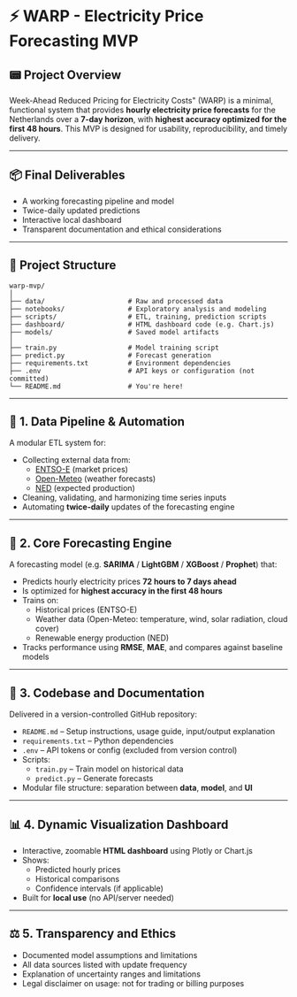 # ⚡ WARP - Electricity Price Forecasting MVP

## 📟 Project Overview
Week-Ahead Reduced Pricing for Electricity Costs" (WARP) is a minimal, functional system that provides **hourly electricity price forecasts** for the Netherlands over a **7-day horizon**, with **highest accuracy optimized for the first 48 hours**. This MVP is designed for usability, reproducibility, and timely delivery.

---

## 📦 Final Deliverables

- A working forecasting pipeline and model
- Twice-daily updated predictions
- Interactive local dashboard
- Transparent documentation and ethical considerations

---

## 📁 Project Structure

```
warp-mvp/
│
├── data/                     # Raw and processed data
├── notebooks/                # Exploratory analysis and modeling
├── scripts/                  # ETL, training, prediction scripts
├── dashboard/                # HTML dashboard code (e.g. Chart.js)
├── models/                   # Saved model artifacts
│
├── train.py                  # Model training script
├── predict.py                # Forecast generation
├── requirements.txt          # Environment dependencies
├── .env                      # API keys or configuration (not committed)
└── README.md                 # You're here!
```

---

## 🔄 1. Data Pipeline & Automation

A modular ETL system for:

- Collecting external data from:
  - [ENTSO-E](https://www.entsoe.eu/) (market prices)
  - [Open-Meteo](https://open-meteo.com/) (weather forecasts)
  - [NED](https://ned.nl) (expected production)
- Cleaning, validating, and harmonizing time series inputs
- Automating **twice-daily** updates of the forecasting engine

---

## 🤖 2. Core Forecasting Engine

A forecasting model (e.g. **SARIMA** / **LightGBM** / **XGBoost** / **Prophet**) that:

- Predicts hourly electricity prices **72 hours to 7 days ahead**
- Is optimized for **highest accuracy in the first 48 hours**
- Trains on:
  - Historical prices (ENTSO-E)
  - Weather data (Open-Meteo: temperature, wind, solar radiation, cloud cover)
  - Renewable energy production (NED)
- Tracks performance using **RMSE**, **MAE**, and compares against baseline models

---

## 🧪 3. Codebase and Documentation

Delivered in a version-controlled GitHub repository:

- `README.md` – Setup instructions, usage guide, input/output explanation
- `requirements.txt` – Python dependencies
- `.env` – API tokens or config (excluded from version control)
- Scripts:
  - `train.py` – Train model on historical data
  - `predict.py` – Generate forecasts
- Modular file structure: separation between **data**, **model**, and **UI**

---

## 📊 4. Dynamic Visualization Dashboard

- Interactive, zoomable **HTML dashboard** using Plotly or Chart.js
- Shows:
  - Predicted hourly prices
  - Historical comparisons
  - Confidence intervals (if applicable)
- Built for **local use** (no API/server needed)

---

## ⚖️ 5. Transparency and Ethics

- Documented model assumptions and limitations
- All data sources listed with update frequency
- Explanation of uncertainty ranges and limitations
- Legal disclaimer on usage: not for trading or billing purposes

